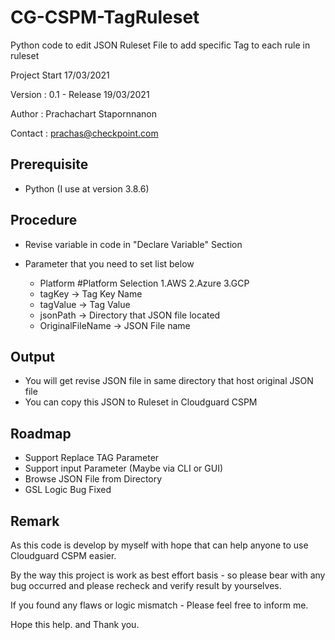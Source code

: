# CG-CSPM-TagRuleset
Python code to edit JSON Ruleset File to add specific Tag to each rule in ruleset


Project Start 17/03/2021

Version : 0.1  -  Release 19/03/2021

Author : Prachachart Stapornnanon

Contact : prachas@checkpoint.com

Prerequisite
-
- Python (I use at version 3.8.6)

Procedure
-
- Revise variable in code in "Declare Variable" Section
- Parameter that you need to set list below
    
    - Platform  #Platform Selection 1.AWS 2.Azure 3.GCP
    - tagKey -> Tag Key Name
    - tagValue -> Tag Value
    - jsonPath -> Directory that JSON file located
    - OriginalFileName -> JSON File name

Output
-
- You will get revise JSON file in same directory that host original JSON file
- You can copy this JSON to Ruleset in Cloudguard CSPM

Roadmap
-
- Support Replace TAG Parameter
- Support input Parameter (Maybe via CLI or GUI)
- Browse JSON File from Directory 
- GSL Logic Bug Fixed

Remark
-
As this code is develop by myself with hope that can help anyone to use Cloudguard CSPM easier.

By the way this project is work as best effort basis - so please bear with any bug occurred and please recheck and verify result by yourselves.

If you found any flaws or logic mismatch - Please feel free to inform me.

Hope this help. and Thank you.